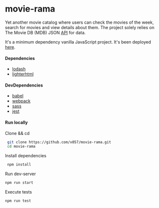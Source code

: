 # movie-rama
Yet another movie catalog where users can check the movies of the week, search for movies and view details about them. The project solely relies on The Movie DB (MDB) JSON [API](https://developers.themoviedb.org/3/getting-started) for data. 

It's a minimum dependency vanilla JavaScript project. It's been deployed [here](http://x057.com/movie-rama/).

#### Dependencies
- [lodash](https://github.com/lodash/lodash)
- [lighterhtml](https://github.com/WebReflection/lighterhtml)

#### DevDependencies
- [babel](https://github.com/babel/babel)
- [webpack](https://github.com/webpack/webpack)
- [sass](https://github.com/sass/sass)
- [jest](https://github.com/facebook/jest)

#### Run locally
Clone && cd
```sh
 git clone https://github.com/x057/movie-rama.git
 cd movie-rama
```
Install dependencies
```sh
 npm install 
```
Run dev-server
```sh
npm run start
```
Execute tests
```sh
npm run test
```